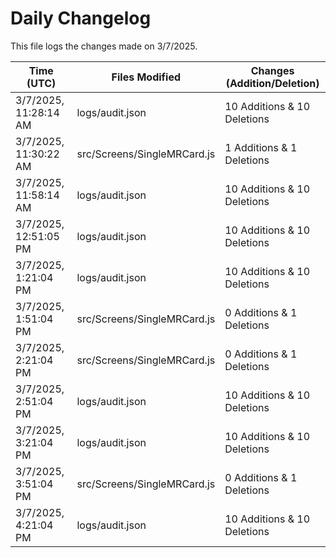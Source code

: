 # Daily Changelog

This file logs the changes made on 3/7/2025.

| Time (UTC)             | Files Modified                    | Changes (Addition/Deletion) |
|------------------------|-----------------------------------|-----------------------------|
| 3/7/2025, 11:28:14 AM | logs/audit.json | 10 Additions & 10 Deletions |
| 3/7/2025, 11:30:22 AM | src/Screens/SingleMRCard.js | 1 Additions & 1 Deletions|
| 3/7/2025, 11:58:14 AM | logs/audit.json | 10 Additions & 10 Deletions|
| 3/7/2025, 12:51:05 PM | logs/audit.json | 10 Additions & 10 Deletions|
| 3/7/2025, 1:21:04 PM | logs/audit.json | 10 Additions & 10 Deletions|
| 3/7/2025, 1:51:04 PM | src/Screens/SingleMRCard.js | 0 Additions & 1 Deletions|
| 3/7/2025, 2:21:04 PM | src/Screens/SingleMRCard.js | 0 Additions & 1 Deletions|
| 3/7/2025, 2:51:04 PM | logs/audit.json | 10 Additions & 10 Deletions|
| 3/7/2025, 3:21:04 PM | logs/audit.json | 10 Additions & 10 Deletions|
| 3/7/2025, 3:51:04 PM | src/Screens/SingleMRCard.js | 0 Additions & 1 Deletions|
| 3/7/2025, 4:21:04 PM | logs/audit.json | 10 Additions & 10 Deletions|
